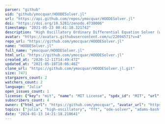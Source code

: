 ```yaml
---
parser: "github"
uid: "github/ymocquar/HOODESolver.jl"
url: "https://api.github.com/repos/ymocquar/HOODESolver.jl"
doi: "https://doi.org/10.5281/zenodo.4730006"
timestamp: "2021-05-23 00:41:18.321742"
description: "High Oscillatory Ordinary Differential Equation Solver (write in Julia language)"
avatar: "https://avatars.githubusercontent.com/u/22094571?v=4"
repo_url: "https://github.com/ymocquar/HOODESolver.jl"
name: "HOODESolver.jl"
full_name: "ymocquar/HOODESolver.jl"
html_url: "https://github.com/ymocquar/HOODESolver.jl"
created_at: "2020-12-11T14:49:47Z"
updated_at: "2021-05-18T18:06:46Z"
clone_url: "https://github.com/ymocquar/HOODESolver.jl.git"
size: 7471
stargazers_count: 2
watchers_count: 2
language: "Julia"
open_issues_count: 1
license: {"key": "mit", "name": "MIT License", "spdx_id": "MIT", "url": "https://api.github.com/licenses/mit", "node_id": "MDc6TGljZW5zZTEz"}
subscribers_count: 4
owner: {"html_url": "https://github.com/ymocquar", "avatar_url": "https://avatars.githubusercontent.com/u/22094571?v=4", "login": "ymocquar", "type": "User"}
topics: ["julia", "high-oscillatory", "fft", "ode-solver", "adams-bashforth-methods"]
date: "2024-01-13 14:21:18.210641"
---
```

